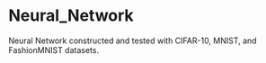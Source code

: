 # Neural_Network
Neural Network constructed and tested with CIFAR-10, MNIST, and FashionMNIST datasets.
